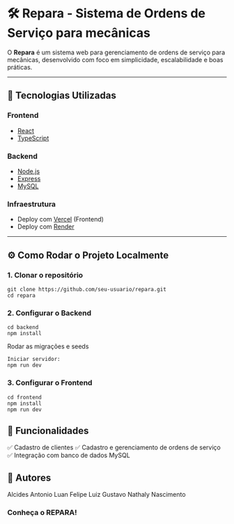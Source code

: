 # 🛠️ Repara - Sistema de Ordens de Serviço para mecânicas

O **Repara** é um sistema web para gerenciamento de ordens de serviço para mecânicas, desenvolvido com foco em simplicidade, escalabilidade e boas práticas.  

---

## 🚀 Tecnologias Utilizadas

### Frontend
- [React](https://reactjs.org/)
- [TypeScript](https://www.typescriptlang.org/)

### Backend
- [Node.js](https://nodejs.org/)
- [Express](https://expressjs.com/)
- [MySQL](https://www.mysql.com/)

### Infraestrutura
- Deploy com [Vercel](https://vercel.com/) (Frontend)
- Deploy com [Render](https://render.com/)

---

## ⚙️ Como Rodar o Projeto Localmente

### 1. Clonar o repositório
```
git clone https://github.com/seu-usuario/repara.git
cd repara
```
### 2. Configurar o Backend
```
cd backend
npm install
```
Rodar as migrações e seeds 
```
Iniciar servidor:
npm run dev
```
### 3. Configurar o Frontend
```
cd frontend
npm install
npm run dev
```

## 📌 Funcionalidades
✅ Cadastro de clientes
✅ Cadastro e gerenciamento de ordens de serviço
✅ Integração com banco de dados MySQL

## 👥 Autores
Alcides Antonio
Luan Felipe
Luiz Gustavo
Nathaly Nascimento

### Conheça o REPARA!
